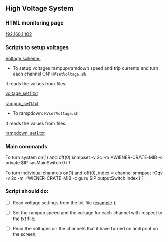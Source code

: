 ## **High Voltage System**

### **HTML monitoring page** 

[192.168.1.102](http://192.168.1.102/)

### Scripts to setup voltages

[Voltage scheme.](https://github.com/mohaas33/HVmpod/blob/main/config/NikolaiSettings-HalfGap4.xlsx)

- To setup voltages rampup/ramdown speed and trip currents and turn each channel ON:
`HVsetVoltage.sh`

It reads the values from files:

[voltage_set1.txt](https://github.com/mohaas33/HVmpod/blob/main/config/voltage_set1.txt)

[rampup_set1.txt](https://github.com/mohaas33/HVmpod/blob/main/config/rampup_set1.txt)

- To rampdown:
`HVsetVoltage.sh`

It reads the values from files:

[rampdown_set1.txt](https://github.com/mohaas33/HVmpod/blob/main/config/rampdown_set1.txt)


### **Main commands**

To turn system on(1) and off(0) 
snmpset -v 2c -m +WIENER-CRATE-MIB -c private $IP sysMainSwitch.0 i 1  

To turn individual channels on(1) and off(0), index = channel
snmpset -Oqv -v 2c -m +WIENER-CRATE-MIB -c guru $IP outputSwitch.index i 1 


### **Script should do:**
- [ ] Read voltage settings from the txt file ([example](https://github.com/mohaas33/HVmpod/blob/main/config/voltage_set.txt) );
- [ ] Set the rampup speed and the voltage for each channel with respect to the txt file;
- [ ] Read the voltages on the channels that it have turned on and print on the screen;

